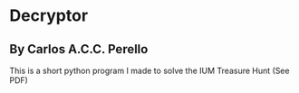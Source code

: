 # Decryptor
## By Carlos A.C.C. Perello

This is a short python program I made to solve the IUM Treasure Hunt (See PDF)
